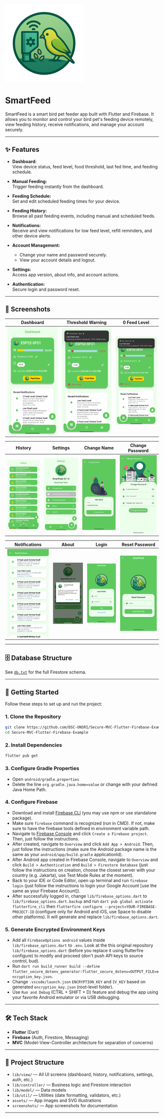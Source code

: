 <img src="assets/logo/logo_no-bg.png" alt="Dashboard" width="256"/>

# SmartFeed

SmartFeed is a smart bird pet feeder app built with Flutter and Firebase. It allows you to monitor and control your bird pet's feeding device remotely, view feeding history, receive notifications, and manage your account securely.

---

## ✨ Features

- **Dashboard:**  
  View device status, feed level, food threshold, last fed time, and feeding schedule.  

- **Manual Feeding:**  
  Trigger feeding instantly from the dashboard.

- **Feeding Schedule:**  
  Set and edit scheduled feeding times for your device.

- **Feeding History:**  
  Browse all past feeding events, including manual and scheduled feeds.  

- **Notifications:**  
  Receive and view notifications for low feed level, refill reminders, and other device alerts.  

- **Account Management:**  
  - Change your name and password securely.  
  - View your account details and logout.

- **Settings:**  
  Access app version, about info, and account actions.  

- **Authentication:**  
  Secure login and password reset.  

---

## 📱 Screenshots

| Dashboard | Threshold Warning | 0 Feed Level | 
|-----------|-------------------|--------------|
| ![Dashboard](screenshots/Dashboard_Normal.jpg) | ![Threshold](screenshots/Dashboard_LOW_FEED.jpg) | ![0 Feed Level](screenshots/Dashboard_LOW_FEED.jpg) | 

| History | Settings | Change Name | Change Password |
|---------|----------|-------------|-----------------|
| ![History](screenshots/History.jpg) | ![Settings](screenshots/Settings.jpg) | ![Change Name](screenshots/change_name.jpg) | ![Change Password](screenshots/change_password.jpg) | 

| Notifications | About | Login | Reset Password |
|---------------|-------|-------|----------------|
| ![Notifications](screenshots/Notifications.jpg) | ![About](screenshots/about.png) | ![Login](screenshots/login.png) | ![Reset Password](screenshots/reset_password.png) |

---

## 🗄️ Database Structure

See [`db.txt`](db.txt) for the full Firestore schema.

---

## 🚀 Getting Started

Follow these steps to set up and run the project:

### 1. Clone the Repository

```bash
git clone https://github.com/DSC-UNSRI/Secure-MVC-Flutter-Firebase-Example.git
cd Secure-MVC-Flutter-Firebase-Example
```

### 2. Install Dependencies

```bash
flutter pub get
```

### 3. Configure Gradle Properties

- Open `android/gradle.properties`
- Delete the line `org.gradle.java.home=value` or change with your defined Java Home Path.

### 4. Configure Firebase

- Download and install [Firebase CLI](https://firebase.google.com/docs/cli) (you may use npm or use standalone package).
- Make sure `firebase` command is recognized (run in CMD). If not, make sure to have the firebase tools defined in environment variable path.
- Navigate to [Firebase Console](https://console.firebase.google.com/u/0/) and click `Create a Firebase project`. Then, just follow the instructions.
- After created, navigate to `Overview` and click `Add App > Android`. Then, just follow the instructions (make sure the Android package name is the same as your `android/app/build.gradle` applicationId).
- After Android app created in Firebase Console, navigate to `Overview` and click `Build > Authentication` and `Build > Firestore Database` (just follow the instructions on creation, choose the closest server with your country (e.g. Jakarta), use Test Mode Rules at the moment).
- Back to your IDE or Code Editor, open up terminal and run `firebase login` (just follow the instructions to login your Google Account [use the same as your Firebase Account]).
- After successfully logged in, change `lib/firebase_options.dart` to `lib/firebase_options.dart.backup` and run `dart pub global activate flutterfire_cli` then `flutterfire configure --project=YOUR-FIREBASE-PROJECT-ID` (configure only for Android and iOS, use Space to disable other platforms). It will generate and replace `lib/firebase_options.dart`.

### 5. Generate Encrypted Environment Keys

- Add all `FirebaseOptions android` values inside `lib/firebase_options.dart` to `.env`. Look at the this original repository `lib/firebase_options.dart` (before you replace it using flutterfire configure) to modify and proceed (don't push API keys to source control, bud).
- Run `dart run build_runner build --define flutter_secure_dotenv_generator:flutter_secure_dotenv=OUTPUT_FILE=encryption_key.json`.
- Change `.vscode/launch.json` `ENCRYPTION_KEY` and `IV_KEY` based on generated `encryption_key.json` (root-level folder).
- Use `Run and Debug` (CTRL + SHIFT + D) feature and debug the app using your favorite Android emulator or via USB debugging.

---

## 🛠️ Tech Stack

- **Flutter** (Dart)
- **Firebase** (Auth, Firestore, Messaging)
- **MVC** (Model-View-Controller architecture for separation of concerns)

---

## 📂 Project Structure

- `lib/view/` — All UI screens (dashboard, history, notifications, settings, auth, etc.)
- `lib/controller/` — Business logic and Firestore interaction
- `lib/model/` — Data models
- `lib/util/` — Utilities (date formatting, validators, etc.)
- `assets/` — App images and SVG illustrations
- `screenshots/` — App screenshots for documentation

---
